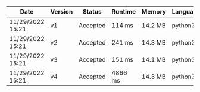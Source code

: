 |Date|Version|Status|Runtime|Memory|Language|
|---|---|---|---|---|---|
|11/29/2022 15:21|v1|Accepted|114 ms|14.2 MB|python3|
|11/29/2022 15:21|v2|Accepted|241 ms|14.3 MB|python3|
|11/29/2022 15:21|v3|Accepted|151 ms|14.1 MB|python3|
|11/29/2022 15:21|v4|Accepted|4866 ms|14.3 MB|python3|